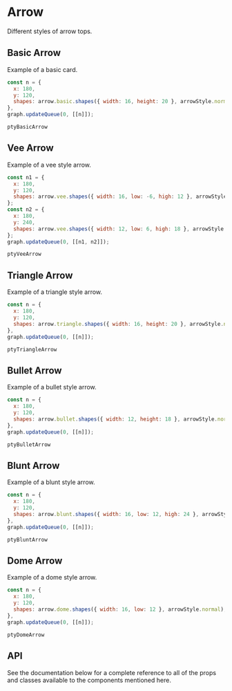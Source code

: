 # Arrow

Different styles of arrow tops.

## Basic Arrow

Example of a basic card.

```js
const n = {
  x: 180,
  y: 120,
  shapes: arrow.basic.shapes({ width: 16, height: 20 }, arrowStyle.normal),
},
graph.updateQueue(0, [[n]]);
```

```pty
ptyBasicArrow
```

## Vee Arrow

Example of a vee style arrow.

```js
const n1 = {
  x: 180,
  y: 120,
  shapes: arrow.vee.shapes({ width: 16, low: -6, high: 12 }, arrowStyle.normal),
};
const n2 = {
  x: 180,
  y: 240,
  shapes: arrow.vee.shapes({ width: 12, low: 6, high: 18 }, arrowStyle.normal),
};
graph.updateQueue(0, [[n1, n2]]);
```

```pty
ptyVeeArrow
```

## Triangle Arrow

Example of a triangle style arrow.

```js
const n = {
  x: 180,
  y: 120,
  shapes: arrow.triangle.shapes({ width: 16, height: 20 }, arrowStyle.normal),
},
graph.updateQueue(0, [[n]]);
```

```pty
ptyTriangleArrow
```

## Bullet Arrow

Example of a bullet style arrow.

```js
const n = {
  x: 180,
  y: 120,
  shapes: arrow.bullet.shapes({ width: 12, height: 18 }, arrowStyle.normal),
},
graph.updateQueue(0, [[n]]);
```

```pty
ptyBulletArrow
```

## Blunt Arrow

Example of a blunt style arrow.

```js
const n = {
  x: 180,
  y: 120,
  shapes: arrow.blunt.shapes({ width: 16, low: 12, high: 24 }, arrowStyle.normal),
},
graph.updateQueue(0, [[n]]);
```

```pty
ptyBluntArrow
```

## Dome Arrow

Example of a dome style arrow.

```js
const n = {
  x: 180,
  y: 120,
  shapes: arrow.dome.shapes({ width: 16, low: 12 }, arrowStyle.normal),
},
graph.updateQueue(0, [[n]]);
```

```pty
ptyDomeArrow
```

## API

See the documentation below for a complete reference to all of the props and classes available to the components mentioned here.

